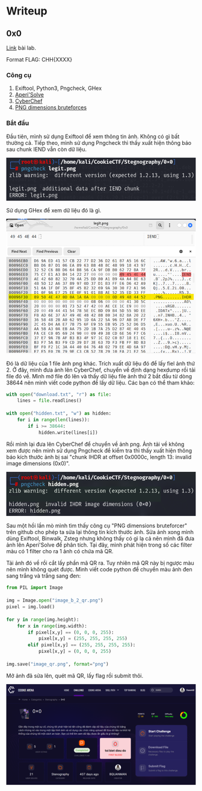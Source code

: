 # Writeup

## 0x0
[Link](https://battle.cookiearena.org/challenges/stenography/0x0) bài lab.

Format FLAG: CHH{XXXX}

### Công cụ
1. Exiftool, Python3, Pngcheck, GHex
2. [Aperi'Solve](https://www.aperisolve.com/)
3. [CyberChef](https://gchq.github.io/CyberChef/)
4. [PNG dimensions bruteforces](https://github.com/cjharris18/png-dimensions-bruteforcer)

### Bắt đầu

Đầu tiên, mình sử dụng Exiftool để xem thông tin ảnh. Không có gì bất thường cả. Tiếp theo, mình sử dụng Pngcheck thì thấy xuất hiện thông báo sau chunk IEND vẫn còn dữ liệu.

![img](https://github.com/GnolV/CookieArenaCTF/blob/a3595975803a9e90693c4562938f7f1b1e091d6a/Stegnography/0x0/pngcheck.png)

Sử dụng GHex để xem dữ liệu đó là gì.

![img](https://github.com/GnolV/CookieArenaCTF/blob/a3595975803a9e90693c4562938f7f1b1e091d6a/Stegnography/0x0/ghex1.png)

Đó là dữ liệu của 1 file ảnh png khác. Trích xuất dữ liệu đó để lấy fiel ảnh thứ 2. Ở đây, mình đưa ảnh lên CyberChef, chuyển về định dạng hexdump rồi tải file đó về. Mình mở file đó lên và thấy dữ liệu file ảnh thứ 2 bắt đầu từ dòng 38644 nên mình viết code python để lấy dữ liệu. Các bạn có thể tham khảo:

```python
with open("download.txt", "r") as file:
    lines = file.readlines()
    
with open("hidden.txt", "w") as hidden:
    for i in range(len(lines)):
        if i >= 38644:
            hidden.write(lines[i])
```

Rồi mình lại đưa lên CyberChef để chuyển về ảnh png. Ảnh tải về không xem được nên mình sử dụng Pngcheck để kiểm tra thì thấy xuất hiện thông báo kích thước ảnh bị sai "chunk IHDR at offset 0x0000c, length 13: invalid image dimensions (0x0)".

![img](https://github.com/GnolV/CookieArenaCTF/blob/a3595975803a9e90693c4562938f7f1b1e091d6a/Stegnography/0x0/pngcheck2.png)

Sau một hồi lần mò mình tìm thấy công cụ "PNG dimensions bruteforcer" trên github cho phép ta sửa lại thông tin kích thước ảnh. Sửa ảnh xong mình dùng Exiftool, Binwalk, Zsteg nhưng không thấy có gì lạ cả nên mình đã đưa ảnh lên Aperi'Solve để phân tích. Tại đây, mình phát hiện trong số các filter màu có 1 filter cho ra 1 ảnh có chứa mã QR. 

Tải ảnh đó về rồi cắt lấy phần mã QR ra. Tuy nhiên mã QR này bị ngược màu nên mình không quét được. Mình viết code python để chuyển màu ảnh đen sang trắng và trắng sang đen:

```python
from PIL import Image

img = Image.open("image_b_2_qr.png")
pixel = img.load()

for y in range(img.height):
    for x in range(img.width):
        if pixel[x,y] == (0, 0, 0, 255):
            pixel[x,y] = (255, 255, 255, 255)
        elif pixel[x,y] == (255, 255, 255, 255):
            pixel[x,y] = (0, 0, 0, 255)

img.save("image_qr.png", format="png")
```

Mở ảnh đã sửa lên, quét mã QR, lấy flag rồi submit thôi.

![img](https://github.com/GnolV/CookieArenaCTF/blob/a3595975803a9e90693c4562938f7f1b1e091d6a/Stegnography/0x0/completed.png)
